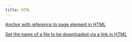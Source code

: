 ```yaml
---
title: HTML
---
```


[Anchor with reference to page element in HTML](anchor-with-reference-to-page-element)

[Set the name of a file to be downloaded via a link in HTML](set-name-of-file-to-be-downloaded-via-link)
